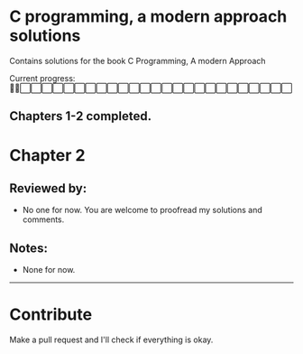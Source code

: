 # C programming, a modern approach solutions

Contains solutions for the book C Programming, A modern Approach 

Current progress:
🔳🔳⬜️⬜️⬜️⬜️⬜️⬜️⬜️⬜️⬜️⬜️⬜️⬜️⬜️⬜️⬜️⬜️⬜️⬜️⬜️⬜️⬜️⬜️⬜️⬜️⬜️

Chapters 1-2 completed.
---
# Chapter 2
## Reviewed by:
- No one for now. You are welcome to proofread my solutions and comments.
## Notes:
- None for now.
---

# Contribute
Make a pull request and I'll check if everything is okay.
